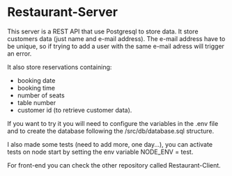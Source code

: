 # Restaurant-Server

This server is a REST API that use Postgresql to store data.
It store customers data (just name and e-mail address). The e-mail address have to be unique, so if trying to add a user with the same e-mail adress will trigger an error.

It also store reservations containing:
- booking date
- booking time
- number of seats
- table number
- customer id (to retrieve customer data).

If you want to try it you will need to configure the variables in the .env file and to create the database following the /src/db/database.sql structure.

I also made some tests (need to add more, one day...), you can activate tests on node start by setting the env variable NODE_ENV = test.

For front-end you can check the other repository called Restaurant-Client.
